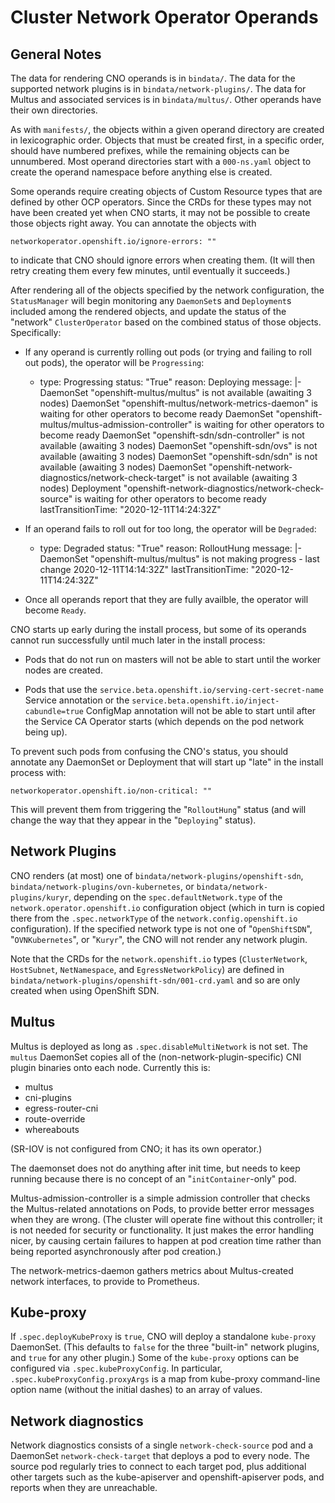 # Cluster Network Operator Operands

## General Notes

The data for rendering CNO operands is in `bindata/`. The data for the
supported network plugins is in `bindata/network-plugins/`. The data
for Multus and associated services is in `bindata/multus/`. Other
operands have their own directories.

As with `manifests/`, the objects within a given operand directory are
created in lexicographic order. Objects that must be created first, in
a specific order, should have numbered prefixes, while the remaining
objects can be unnumbered. Most operand directories start with a
`000-ns.yaml` object to create the operand namespace before anything
else is created.

Some operands require creating objects of Custom Resource types that
are defined by other OCP operators. Since the CRDs for these types may
not have been created yet when CNO starts, it may not be possible to
create those objects right away. You can annotate the objects with

    networkoperator.openshift.io/ignore-errors: ""

to indicate that CNO should ignore errors when creating them. (It will
then retry creating them every few minutes, until eventually it
succeeds.)

After rendering all of the objects specified by the network
configuration, the `StatusManager` will begin monitoring any
`DaemonSet`s and `Deployment`s included among the rendered objects,
and update the status of the "network" `ClusterOperator` based on the
combined status of those objects. Specifically:

  - If any operand is currently rolling out pods (or trying and
    failing to roll out pods), the operator will be `Progressing`:

      - type: Progressing
        status: "True"
        reason: Deploying
        message: |-
          DaemonSet "openshift-multus/multus" is not available (awaiting 3 nodes)
          DaemonSet "openshift-multus/network-metrics-daemon" is waiting for other operators to become ready
          DaemonSet "openshift-multus/multus-admission-controller" is waiting for other operators to become ready
          DaemonSet "openshift-sdn/sdn-controller" is not available (awaiting 3 nodes)
          DaemonSet "openshift-sdn/ovs" is not available (awaiting 3 nodes)
          DaemonSet "openshift-sdn/sdn" is not available (awaiting 3 nodes)
          DaemonSet "openshift-network-diagnostics/network-check-target" is not available (awaiting 3 nodes)
          Deployment "openshift-network-diagnostics/network-check-source" is waiting for other operators to become ready
        lastTransitionTime: "2020-12-11T14:24:32Z"

  - If an operand fails to roll out for too long, the operator will
    be `Degraded`:

      - type: Degraded
        status: "True"
        reason: RolloutHung
        message: |-
          DaemonSet "openshift-multus/multus" is not making progress - last change 2020-12-11T14:14:32Z"
        lastTransitionTime: "2020-12-11T14:24:32Z"

  - Once all operands report that they are fully availble, the
    operator will become `Ready`.

CNO starts up early during the install process, but some of its
operands cannot run successfully until much later in the install
process:

  - Pods that do not run on masters will not be able to start until
    the worker nodes are created.

  - Pods that use the
    `service.beta.openshift.io/serving-cert-secret-name` Service
    annotation or the `service.beta.openshift.io/inject-cabundle=true`
    ConfigMap annotation will not be able to start until after the
    Service CA Operator starts (which depends on the pod network being
    up).

To prevent such pods from confusing the CNO's status, you should
annotate any DaemonSet or Deployment that will start up "late" in the
install process with:

    networkoperator.openshift.io/non-critical: ""

This will prevent them from triggering the "`RolloutHung`" status (and
will change the way that they appear in the "`Deploying`" status).

## Network Plugins

CNO renders (at most) one of `bindata/network-plugins/openshift-sdn`,
`bindata/network-plugins/ovn-kubernetes`, or
`bindata/network-plugins/kuryr`, depending on the
`spec.defaultNetwork.type` of the `network.operator.openshift.io`
configuration object (which in turn is copied there from the
`.spec.networkType` of the `network.config.openshift.io`
configuration). If the specified network type is not one of
"`OpenShiftSDN`", "`OVNKubernetes`", or "`Kuryr`", the CNO will not
render any network plugin.

Note that the CRDs for the `network.openshift.io` types
(`ClusterNetwork`, `HostSubnet`, `NetNamespace`, and
`EgressNetworkPolicy`) are defined in
`bindata/network-plugins/openshift-sdn/001-crd.yaml` and so are only
created when using OpenShift SDN.

## Multus

Multus is deployed as long as `.spec.disableMultiNetwork` is not set.
The `multus` DaemonSet copies all of the (non-network-plugin-specific)
CNI plugin binaries onto each node. Currently this is:

  - multus
  - cni-plugins
  - egress-router-cni
  - route-override
  - whereabouts

(SR-IOV is not configured from CNO; it has its own operator.)

The daemonset does not do anything after init time, but needs to keep
running because there is no concept of an "`initContainer`-only" pod.

Multus-admission-controller is a simple admission controller that
checks the Multus-related annotations on Pods, to provide better error
messages when they are wrong. (The cluster will operate fine without
this controller; it is not needed for security or functionality. It
just makes the error handling nicer, by causing certain failures to
happen at pod creation time rather than being reported asynchronously
after pod creation.)

The network-metrics-daemon gathers metrics about Multus-created
network interfaces, to provide to Prometheus.

## Kube-proxy

If `.spec.deployKubeProxy` is `true`, CNO will deploy a standalone
`kube-proxy` DaemonSet. (This defaults to `false` for the three
"built-in" network plugins, and `true` for any other plugin.) Some of
the `kube-proxy` options can be configured via
`.spec.kubeProxyConfig`. In particular,
`.spec.kubeProxyConfig.proxyArgs` is a map from kube-proxy
command-line option name (without the initial dashes) to an array of
values.

## Network diagnostics

Network diagnostics consists of a single `network-check-source` pod
and a DaemonSet `network-check-target` that deploys a pod to every
node. The source pod regularly tries to connect to each target pod,
plus additional other targets such as the kube-apiserver and
openshift-apiserver pods, and reports when they are unreachable.
